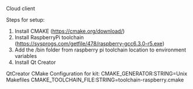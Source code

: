 Cloud client

Steps for setup:
1. Install CMAKE (https://cmake.org/download/)
2. Install RaspberryPi toolchain (https://sysprogs.com/getfile/478/raspberry-gcc6.3.0-r5.exe)
3. Add the /bin folder from raspberry pi toolchain location to environment variables
4. Install Qt Creator

QtCreator CMake Configuration for kit:
CMAKE_GENERATOR:STRING=Unix Makefiles
CMAKE_TOOLCHAIN_FILE:STRING=toolchain-raspberry.cmake